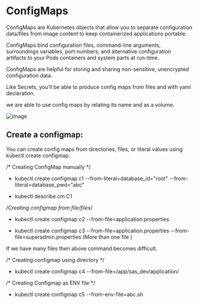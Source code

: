 # ConfigMaps

ConfigMaps are Kubernetes objects that allow you to separate configuration data/files from image content to keep containerized applications portable.

ConfigMaps bind configuration files, command-line arguments, surroundings variables, port numbers, and alternative configuration artifacts to your Pods containers and system parts at run-time.

ConfigMaps are helpful for storing and sharing non-sensitive, unencrypted configuration data. 

Like Secrets, you’ll be able to produce config maps from files and with yaml declaration.

we are able to use config maps by relating its name and as a volume.

![image](https://user-images.githubusercontent.com/63234624/145948897-6bb5e0f0-43e1-4d43-a37e-a64abc9f2987.png)

## Create a configmap:

You can create config maps from directories, files, or literal values using kubectl create configmap.

/* Creating ConfigMap manually */

* kubectl create configmap c1 --from-literal=database_id="root" --from-literal=database_pwd="abc"

* kubectl describe cm C1

/*Creating configmap from file/files*/

* kubectl create configmap c2 --from-file=application.properties

* kubectl create configmap c3 --from-file=application.properties --from-file=superadmin.properties (More than one file )

If we have many files then above command becomes difficult. 

/* Creating configmap using directory */

* kubectl create configmap c4 --from-file=/app/sas_dev/application/

/* Creating Configmap as ENV file */

* kubectl create configmap c5 --from-env-file=abc.sh
